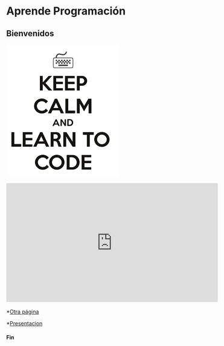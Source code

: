 # Aprende Programación

## Bienvenidos

![](./imagenes/learn-how-to-code.png)

<iframe width="560" height="315" src="https://www.youtube.com/embed/rL8X2mlNHPM" frameborder="0" allow="accelerometer; autoplay; encrypted-media; gyroscope; picture-in-picture" allowfullscreen></iframe>

*[Otra página](https://profcduquetec.github.io/PruebaGitHubInstruccional/otrapagina)

*[Presentacion](https://profcduquetec.github.io/Instruccional/PruebaGitHub/presentacion)

#### Fin
